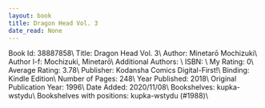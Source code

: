 ```yaml
---
layout: book
title: Dragon Head Vol. 3
date_read: None
---
```


Book Id: 38887858\ 
Title: Dragon Head Vol. 3\ 
Author: Minetarō Mochizuki\ 
Author l-f: Mochizuki, Minetarō\ 
Additional Authors: \ 
ISBN: \ 
My Rating: 0\ 
Average Rating: 3.78\ 
Publisher: Kodansha Comics Digital-First!\ 
Binding: Kindle Edition\ 
Number of Pages: 248\ 
Year Published: 2018\ 
Original Publication Year: 1996\ 
Date Added: 2020/11/08\ 
Bookshelves: kupka-wstydu\ 
Bookshelves with positions: kupka-wstydu (#1988)\ 

